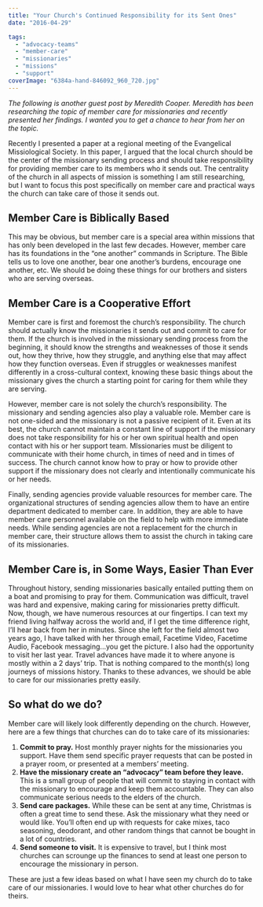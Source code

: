 ```yaml
---
title: "Your Church's Continued Responsibility for its Sent Ones"
date: "2016-04-29"

tags: 
  - "advocacy-teams"
  - "member-care"
  - "missionaries"
  - "missions"
  - "support"
coverImage: "6384a-hand-846092_960_720.jpg"
---
```


_The following is another guest post by Meredith Cooper. Meredith has been researching the topic of member care for missionaries and recently presented her findings. I wanted you to get a chance to hear from her on the topic._

Recently I presented a paper at a regional meeting of the Evangelical Missiological Society. In this paper, I argued that the local church should be the center of the missionary sending process and should take responsibility for providing member care to its members who it sends out. The centrality of the church in all aspects of mission is something I am still researching, but I want to focus this post specifically on member care and practical ways the church can take care of those it sends out.

## Member Care is Biblically Based

This may be obvious, but member care is a special area within missions that has only been developed in the last few decades. However, member care has its foundations in the “one another” commands in Scripture. The Bible tells us to love one another, bear one another’s burdens, encourage one another, etc. We should be doing these things for our brothers and sisters who are serving overseas.

## Member Care is a Cooperative Effort

Member care is first and foremost the church’s responsibility. The church should actually know the missionaries it sends out and commit to care for them. If the church is involved in the missionary sending process from the beginning, it should know the strengths and weaknesses of those it sends out, how they thrive, how they struggle, and anything else that may affect how they function overseas. Even if struggles or weaknesses manifest differently in a cross-cultural context, knowing these basic things about the missionary gives the church a starting point for caring for them while they are serving.

However, member care is not solely the church’s responsibility. The missionary and sending agencies also play a valuable role. Member care is not one-sided and the missionary is not a passive recipient of it. Even at its best, the church cannot maintain a constant line of support if the missionary does not take responsibility for his or her own spiritual health and open contact with his or her support team. MIssionaries must be diligent to communicate with their home church, in times of need and in times of success. The church cannot know how to pray or how to provide other support if the missionary does not clearly and intentionally communicate his or her needs.

Finally, sending agencies provide valuable resources for member care. The organizational structures of sending agencies allow them to have an entire department dedicated to member care. In addition, they are able to have member care personnel available on the field to help with more immediate needs. While sending agencies are not a replacement for the church in member care, their structure allows them to assist the church in taking care of its missionaries.

## Member Care is, in Some Ways, Easier Than Ever

Throughout history, sending missionaries basically entailed putting them on a boat and promising to pray for them. Communication was difficult, travel was hard and expensive, making caring for missionaries pretty difficult. Now, though, we have numerous resources at our fingertips. I can text my friend living halfway across the world and, if I get the time difference right, I’ll hear back from her in minutes. Since she left for the field almost two years ago, I have talked with her through email, Facetime Video, Facetime Audio, Facebook messaging...you get the picture. I also had the opportunity to visit her last year. Travel advances have made it to where anyone is mostly within a 2 days’ trip. That is nothing compared to the month(s) long journeys of missions history. Thanks to these advances, we should be able to care for our missionaries pretty easily.

## So what do we do?

Member care will likely look differently depending on the church. However, here are a few things that churches can do to take care of its missionaries:

1. **Commit to pray.** Host monthly prayer nights for the missionaries you support. Have them send specific prayer requests that can be posted in a prayer room, or presented at a members’ meeting.
2. **Have the missionary create an “advocacy” team before they leave.** This is a small group of people that will commit to staying in contact with the missionary to encourage and keep them accountable. They can also communicate serious needs to the elders of the church.
3. **Send care packages.** While these can be sent at any time, Christmas is often a great time to send these. Ask the missionary what they need or would like. You’ll often end up with requests for cake mixes, taco seasoning, deodorant, and other random things that cannot be bought in a lot of countries.
4. **Send someone to visit.** It is expensive to travel, but I think most churches can scrounge up the finances to send at least one person to encourage the missionary in person.

These are just a few ideas based on what I have seen my church do to take care of our missionaries. I would love to hear what other churches do for theirs.
